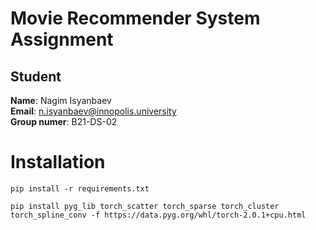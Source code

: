 # Movie Recommender System Assignment
## Student
**Name**: Nagim Isyanbaev
<br/>
**Email**: n.isyanbaev@innopolis.university
<br/>
**Group numer**: B21-DS-02
# Installation
```console
pip install -r requirements.txt
```
```
pip install pyg_lib torch_scatter torch_sparse torch_cluster torch_spline_conv -f https://data.pyg.org/whl/torch-2.0.1+cpu.html
```